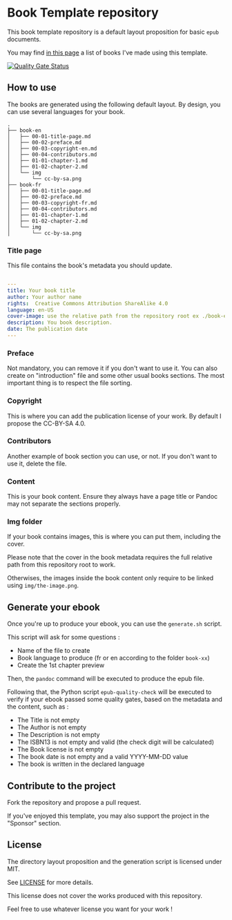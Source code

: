 # Book Template repository

This book template repository is a default layout proposition for basic `epub` documents.

You may find [in this page](https://zedas.fr/activities/books/) a list of books I've made using this template.

[![Quality Gate Status](https://sonarcloud.io/api/project_badges/measure?project=Wivik_book-template&metric=alert_status)](https://sonarcloud.io/summary/new_code?id=Wivik_book-template)

## How to use

The books are generated using the following default layout. By design, you can use several languages for your book.

```
.
├── book-en
│   ├── 00-01-title-page.md
│   ├── 00-02-preface.md
│   ├── 00-03-copyright-en.md
│   ├── 00-04-contributors.md
│   ├── 01-01-chapter-1.md
│   ├── 01-02-chapter-2.md
│   └── img
│       └── cc-by-sa.png
├── book-fr
│   ├── 00-01-title-page.md
│   ├── 00-02-preface.md
│   ├── 00-03-copyright-fr.md
│   ├── 00-04-contributors.md
│   ├── 01-01-chapter-1.md
│   ├── 01-02-chapter-2.md
│   └── img
│       └── cc-by-sa.png
```

### Title page

This file contains the book's metadata you should update.

```yaml

---
title: Your book title
author: Your author name
rights:  Creative Commons Attribution ShareAlike 4.0
language: en-US
cover-image: use the relative path from the repository root ex ./book-en/img/cover.jpg
description: You book description.
date: The publication date
---

```

### Preface

Not mandatory, you can remove it if you don't want to use it. You can also create on "introduction" file and some other usual books sections. The most important thing is to respect the file sorting.

### Copyright

This is where you can add the publication license of your work. By default I propose the CC-BY-SA 4.0.

### Contributors

Another example of book section you can use, or not. If you don't want to use it, delete the file.

### Content

This is your book content. Ensure they always have a page title or Pandoc may not separate the sections properly.

### Img folder

If your book contains images, this is where you can put them, including the cover.

Please note that the cover in the book metadata requires the full relative path from this repository root to work.

Otherwises, the images inside the book content only require to be linked using `img/the-image.png`.

## Generate your ebook

Once you're up to produce your ebook, you can use the `generate.sh` script.

This script will ask for some questions :

- Name of the file to create
- Book language to produce (fr or en according to the folder `book-xx`)
- Create the 1st chapter preview

Then, the `pandoc` command will be executed to produce the epub file.

Following that, the Python script `epub-quality-check` will be executed to verify if your ebook passed some quality gates, based on the metadata and the content, such as :

- The Title is not empty
- The Author is not empty
- The Description is not empty
- The ISBN13 is not empty and valid (the check digit will be calculated)
- The Book license is not empty
- The book date is not empty and a valid YYYY-MM-DD value
- The book is written in the declared language

## Contribute to the project

Fork the repository and propose a pull request.

If you've enjoyed this template, you may also support the project in the "Sponsor" section.

## License

The directory layout proposition and the generation script is licensed under MIT.

See [LICENSE](LICENSE.md) for more details.

This license does not cover the works produced with this repository.

Feel free to use whatever license you want for your work !

